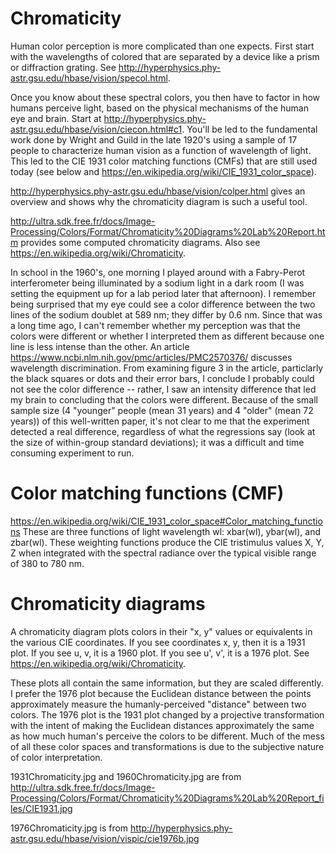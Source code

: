 # Chromaticity

Human color perception is more complicated than one expects.  First start
with the wavelengths of colored that are separated by a device like a prism
or diffraction grating.  See
http://hyperphysics.phy-astr.gsu.edu/hbase/vision/specol.html.

Once you know about these spectral colors, you then have to factor in how
humans perceive light, based on the physical mechanisms of the human eye
and brain.  Start at
http://hyperphysics.phy-astr.gsu.edu/hbase/vision/ciecon.html#c1.  You'll
be led to the fundamental work done by Wright and Guild in the late 1920's
using a sample of 17 people to characterize human vision as a function of
wavelength of light.  This led to the CIE 1931 color matching functions
(CMFs) that are still used today (see below and
https://en.wikipedia.org/wiki/CIE_1931_color_space).  

http://hyperphysics.phy-astr.gsu.edu/hbase/vision/colper.html
gives an overview and shows why the chromaticity diagram is such a useful
tool.

http://ultra.sdk.free.fr/docs/Image-Processing/Colors/Format/Chromaticity%20Diagrams%20Lab%20Report.htm
provides some computed chromaticity diagrams.  Also see
https://en.wikipedia.org/wiki/Chromaticity.

In school in the 1960's, one morning I played around with a Fabry-Perot
interferometer being illuminated by a sodium light in a dark room (I was
setting the equipment up for a lab period later that afternoon).  I
remember being surprised that my eye could see a color difference between
the two lines of the sodium doublet at 589 nm; they differ by 0.6 nm.
Since that was a long time ago, I can't remember whether my perception was
that the colors were different or whether I interpreted them as different
because one line is less intense than the other.  An article
https://www.ncbi.nlm.nih.gov/pmc/articles/PMC2570376/ discusses wavelength
discrimination.  From examining figure 3 in the article, particlarly the
black squares or dots and their error bars, I conclude I probably could not
see the color difference -- rather, I saw an intensity difference that led
my brain to concluding that the colors were different.  Because of the
small sample size (4 "younger" people (mean 31 years) and 4 "older" (mean
72 years)) of this well-written paper, it's not clear to me that the
experiment detected a real difference, regardless of what the regressions
say (look at the size of within-group standard deviations); it was a
difficult and time consuming experiment to run.

# Color matching functions (CMF)

https://en.wikipedia.org/wiki/CIE_1931_color_space#Color_matching_functions
These are three functions of light wavelength wl:  xbar(wl), ybar(wl), and
zbar(wl).  These weighting functions produce the CIE tristimulus values X,
Y, Z when integrated with the spectral radiance over the typical visible
range of 380 to 780 nm.

# Chromaticity diagrams

A chromaticity diagram plots colors in their "x, y" values or equivalents
in the various CIE coordinates.  If you see coordinates x, y, then it is a
1931 plot.  If you see u, v, it is a 1960 plot.  If you see u', v', it is a
1976 plot.  See https://en.wikipedia.org/wiki/Chromaticity.

These plots all contain the same information, but they are scaled
differently.  I prefer the 1976 plot because the Euclidean distance between
the points approximately measure the humanly-perceived "distance" between
two colors.  The 1976 plot is the 1931 plot changed by a projective
transformation with the intent of making the Euclidean distances
approximately the same as how much human's perceive the colors to be
different.  Much of the mess of all these color spaces and transformations
is due to the subjective nature of color interpretation.

1931Chromaticity.jpg and 1960Chromaticity.jpg are from
http://ultra.sdk.free.fr/docs/Image-Processing/Colors/Format/Chromaticity%20Diagrams%20Lab%20Report_files/CIE1931.jpg

1976Chromaticity.jpg is from
http://hyperphysics.phy-astr.gsu.edu/hbase/vision/vispic/cie1976b.jpg
